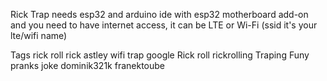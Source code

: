 Rick Trap needs esp32 and arduino ide with esp32 motherboard add-on
and you need to have internet access, it can be LTE or Wi-Fi
(ssid it's your lte/wifi name)

Tags rick roll rick astley wifi trap google Rick roll rickrolling Traping Funy pranks joke dominik321k franektoube
